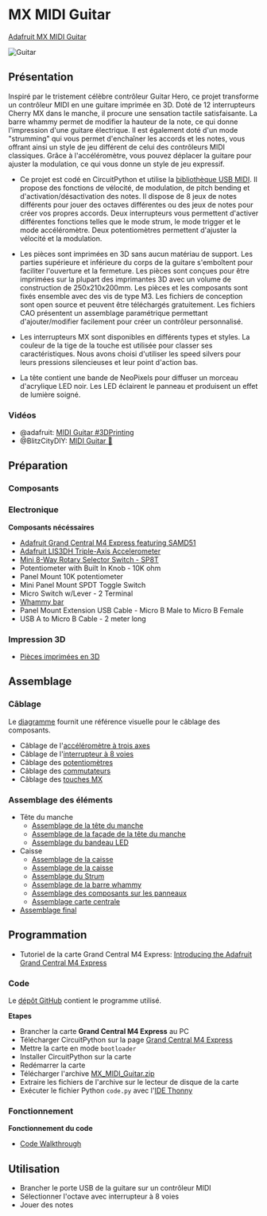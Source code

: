 # MX MIDI Guitar
[Adafruit MX MIDI Guitar](https://learn.adafruit.com/mx-midi-guitar)

![Guitar](https://cdn-learn.adafruit.com/assets/assets/000/089/544/thumb160/3d_printing_hero-controllers.jpg?1584538832)

## Présentation

Inspiré par le tristement célèbre contrôleur Guitar Hero, ce projet transforme un contrôleur MIDI en une guitare imprimée en 3D. Doté de 12 interrupteurs Cherry MX dans le manche, il procure une sensation tactile satisfaisante. La barre whammy permet de modifier la hauteur de la note, ce qui donne l'impression d'une guitare électrique. Il est également doté d'un mode "strumming" qui vous permet d'enchaîner les accords et les notes, vous offrant ainsi un style de jeu différent de celui des contrôleurs MIDI classiques. Grâce à l'accéléromètre, vous pouvez déplacer la guitare pour ajuster la modulation, ce qui vous donne un style de jeu expressif.

 * Ce projet est codé en CircuitPython et utilise la [bibliothèque USB MIDI](https://docs.circuitpython.org/projects/midi/en/latest/api.html). Il propose des fonctions de vélocité, de modulation, de pitch bending et d'activation/désactivation des notes. Il dispose de 8 jeux de notes différents pour jouer des octaves différentes ou des jeux de notes pour créer vos propres accords. Deux interrupteurs vous permettent d'activer différentes fonctions telles que le mode strum, le mode trigger et le mode accéléromètre. Deux potentiomètres permettent d'ajuster la vélocité et la modulation.

 * Les pièces sont imprimées en 3D sans aucun matériau de support. Les parties supérieure et inférieure du corps de la guitare s'emboîtent pour faciliter l'ouverture et la fermeture. Les pièces sont conçues pour être imprimées sur la plupart des imprimantes 3D avec un volume de construction de 250x210x200mm. Les pièces et les composants sont fixés ensemble avec des vis de type M3. Les fichiers de conception sont open source et peuvent être téléchargés gratuitement. Les fichiers CAO présentent un assemblage paramétrique permettant d'ajouter/modifier facilement pour créer un contrôleur personnalisé.

 * Les interrupteurs MX sont disponibles en différents types et styles. La couleur de la tige de la touche est utilisée pour classer ses caractéristiques. Nous avons choisi d'utiliser les speed silvers pour leurs pressions silencieuses et leur point d'action bas. 

 * La tête contient une bande de NeoPixels pour diffuser un morceau d'acrylique LED noir. Les LED éclairent le panneau et produisent un effet de lumière soigné.

### Vidéos

  * @adafruit: [MIDI Guitar #3DPrinting](https://www.youtube.com/watch?v=BDwOBYsL71Q)
  * @BlitzCityDIY: [MIDI Guitar 🎸](https://www.youtube.com/watch?v=q6v2C1idLWU)

## Préparation

### Composants

### Electronique
**Composants nécéssaires**
 * [Adafruit Grand Central M4 Express featuring SAMD51](https://www.digikey.fr/en/products/detail/adafruit-industries-llc/4084/10107217)
 * [Adafruit LIS3DH Triple-Axis Accelerometer](https://www.digikey.fr/en/products/detail/adafruit-industries-llc/2809/5774319)
 * [Mini 8-Way Rotary Selector Switch - SP8T](https://www.digikey.fr/en/products/detail/adafruit-industries-llc/2925/17282424)
 * Potentiometer with Built In Knob - 10K ohm
 * Panel Mount 10K potentiometer
 * Mini Panel Mount SPDT Toggle Switch
 * Micro Switch w/Lever - 2 Terminal
 * [Whammy bar](https://aliexpress.com/item/1005003362927804.html)
 * Panel Mount Extension USB Cable - Micro B Male to Micro B Female
 * USB A to Micro B Cable - 2 meter long

### Impression 3D

 * [Pièces imprimées en 3D](https://learn.adafruit.com/mx-midi-guitar/3d-printing)

## Assemblage

### Câblage

Le [diagramme](https://learn.adafruit.com/mx-midi-guitar/circuit-diagram) fournit une référence visuelle pour le câblage des composants.

* Câblage de l'[accéléromètre à trois axes](https://learn.adafruit.com/mx-midi-guitar/install-the-lis3dh)
* Câblage de l'[interrupteur à 8 voies]( https://learn.adafruit.com/mx-midi-guitar/wiring-8-way-switch)
* Câblage des [potentiomètres](https://learn.adafruit.com/mx-midi-guitar/wiring-pots)
* Câblage des [commutateurs](https://learn.adafruit.com/mx-midi-guitar/wiring-toggle-switches)
* Câblage des [touches MX](https://learn.adafruit.com/mx-midi-guitar/wiring-mx-switches)

### Assemblage des éléments

 * Tête du manche
   * [Assemblage de la tête du manche](https://learn.adafruit.com/mx-midi-guitar/neck-head-assembly)
   * [Assemblage de la façade de la tête du manche](https://learn.adafruit.com/mx-midi-guitar/head-cover-assembly)
   * [Assemblage du bandeau LED](https://learn.adafruit.com/mx-midi-guitar/strip-assembly)
 * Caisse
   * [Assemblage de la caisse](https://learn.adafruit.com/mx-midi-guitar/body-assembly)
   * [Assemblage de la caisse](https://learn.adafruit.com/mx-midi-guitar/body-assembly)
   * [Assemblage du Strum](https://learn.adafruit.com/mx-midi-guitar/strum-assembly)
   * [Assemblage de la barre whammy](https://learn.adafruit.com/mx-midi-guitar/whammy-assembly)
   * [Assemblage des composants sur les panneaux](https://learn.adafruit.com/mx-midi-guitar/panel-mount-components)
   * [Assemblage carte centrale](https://learn.adafruit.com/mx-midi-guitar/assemble-grand-central)
 * [Assemblage final](https://learn.adafruit.com/mx-midi-guitar/final-assembly)

## Programmation

  * Tutoriel de la carte Grand Central M4 Express: [Introducing the Adafruit Grand Central M4 Express](https://learn.adafruit.com/adafruit-grand-central)


### Code

Le [dépôt GitHub](https://github.com/adafruit/Adafruit_Learning_System_Guides/blob/main/MX_MIDI_Guitar/) contient le programme utilisé.

**Etapes**
  * Brancher la carte **Grand Central M4 Express** au PC
  * Télécharger CircuitPython sur la page [Grand Central M4 Express](https://circuitpython.org/board/grandcentral_m4_express)
  * Mettre la carte en mode `bootloader`
  * Installer CircuitPython sur la carte
  * Redémarrer la carte
  * Télécharger l'archive [MX_MIDI_Guitar.zip](https://learn.adafruit.com/elements/3058738/download?type=zip)
  * Extraire les fichiers de l'archive sur le lecteur de disque de la carte
  * Exécuter le fichier Python `code.py` avec l'[IDE Thonny](https://thonny.org)

### Fonctionnement
**Fonctionnement du code**
 * [Code Walkthrough](https://learn.adafruit.com/mx-midi-guitar/code-walkthrough)

## Utilisation

 * Brancher le porte USB de la guitare sur un contrôleur MIDI
 * Sélectionner l'octave avec interrupteur à 8 voies
 * Jouer des notes
